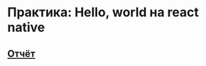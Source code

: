 # Практика: Hello, world на react native

## [Отчёт](https://github.com/Kompanion8/Android_Sem4/blob/main/Sukholozov_1/Readme.pdf)
